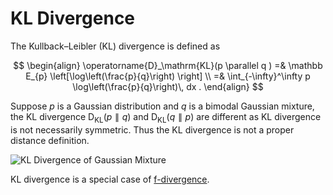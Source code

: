 # KL Divergence

The Kullback–Leibler (KL) divergence is defined as

$$
\begin{align}
\operatorname{D}_\mathrm{KL}(p \parallel q ) =& \mathbb E_{p} \left[\log\left(\frac{p}{q}\right) \right] \\
=& \int_{-\infty}^\infty p \log\left(\frac{p}{q}\right)\, dx .
\end{align}
$$

Suppose $p$ is a Gaussian distribution and $q$ is a bimodal Gaussian mixture, the KL divergence $\operatorname{D}_\mathrm{KL}(p \parallel q )$ and $\operatorname{D}_\mathrm{KL}(q \parallel p )$ are different as KL divergence is not necessarily symmetric. Thus the KL divergence is not a proper distance definition.

![KL Divergence of Gaussian Mixture](assets/kl-divergence/kl-divergence-guassian-mixture.png)


KL divergence is a special case of [f-divergence](f-divergence.md).
